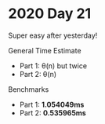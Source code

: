 # 2020 Day 21
Super easy after yesterday!

General Time Estimate
- Part 1: θ(n) but twice 
- Part 2: θ(n)

Benchmarks
- Part 1: **1.054049ms**
- Part 2: **0.535965ms**



